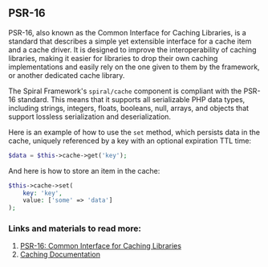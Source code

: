 ## PSR-16

PSR-16, also known as the Common Interface for Caching Libraries, is a standard that describes a simple yet extensible interface for a cache item and a cache driver. It is designed to improve the interoperability of caching libraries, making it easier for libraries to drop their own caching implementations and easily rely on the one given to them by the framework, or another dedicated cache library.

The Spiral Framework's `spiral/cache` component is compliant with the PSR-16 standard. This means that it supports all serializable PHP data types, including strings, integers, floats, booleans, null, arrays, and objects that support lossless serialization and deserialization.

Here is an example of how to use the `set` method, which persists data in the cache, uniquely referenced by a key with an optional expiration TTL time:

```php
$data = $this->cache->get('key');
```

And here is how to store an item in the cache:

```php
$this->cache->set(
    key: 'key', 
    value: ['some' => 'data']
);
```

### Links and materials to read more:
1. [PSR-16: Common Interface for Caching Libraries](https://www.php-fig.org/psr/psr-16/)
2. [Caching Documentation](https://spiral.dev/docs/basics-cache/current/en)
